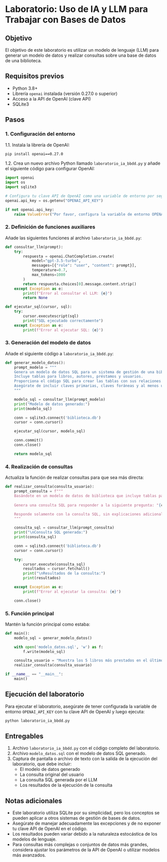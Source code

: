 # Laboratorio: Uso de IA y LLM para Trabajar con Bases de Datos

## Objetivo
El objetivo de este laboratorio es utilizar un modelo de lenguaje (LLM) para generar un modelo de datos y realizar consultas sobre una base de datos de una biblioteca.

## Requisitos previos
- Python 3.8+
- Librería `openai` instalada (versión 0.27.0 o superior)
- Acceso a la API de OpenAI (clave API)
- SQLite3

## Pasos

### 1. Configuración del entorno
1.1. Instala la librería de OpenAI:
```bash
pip install openai==0.27.0
```

1.2. Crea un nuevo archivo Python llamado `laboratorio_ia_bbdd.py` y añade el siguiente código para configurar OpenAI:
```python
import openai
import os
import sqlite3

# Configura tu clave API de OpenAI como una variable de entorno por seguridad
openai.api_key = os.getenv("OPENAI_API_KEY")

if not openai.api_key:
    raise ValueError("Por favor, configura la variable de entorno OPENAI_API_KEY con tu clave API de OpenAI")
```

### 2. Definición de funciones auxiliares
Añade las siguientes funciones al archivo `laboratorio_ia_bbdd.py`:

```python
def consultar_llm(prompt):
    try:
        respuesta = openai.ChatCompletion.create(
            model="gpt-3.5-turbo",
            messages=[{"role": "user", "content": prompt}],
            temperature=0.7,
            max_tokens=1000
        )
        return respuesta.choices[0].message.content.strip()
    except Exception as e:
        print(f"Error al consultar el LLM: {e}")
        return None

def ejecutar_sql(cursor, sql):
    try:
        cursor.executescript(sql)
        print("SQL ejecutado correctamente")
    except Exception as e:
        print(f"Error al ejecutar SQL: {e}")
```

### 3. Generación del modelo de datos
Añade el siguiente código a `laboratorio_ia_bbdd.py`:

```python
def generar_modelo_datos():
    prompt_modelo = """
    Genera un modelo de datos SQL para un sistema de gestión de una biblioteca. 
    Incluye tablas para libros, autores, préstamos y usuarios. 
    Proporciona el código SQL para crear las tablas con sus relaciones.
    Asegúrate de incluir claves primarias, claves foráneas y al menos un índice.
    """

    modelo_sql = consultar_llm(prompt_modelo)
    print("Modelo de datos generado:")
    print(modelo_sql)

    conn = sqlite3.connect('biblioteca.db')
    cursor = conn.cursor()

    ejecutar_sql(cursor, modelo_sql)

    conn.commit()
    conn.close()

    return modelo_sql
```

### 4. Realización de consultas
Actualiza la función de realizar consultas para que sea más directa:

```python
def realizar_consulta(consulta_usuario):
    prompt_consulta = f"""
    Basándote en un modelo de datos de biblioteca que incluye tablas para libros, autores, préstamos y usuarios:
    
    Genera una consulta SQL para responder a la siguiente pregunta: "{consulta_usuario}"

    Responde solamente con la consulta SQL, sin explicaciones adicionales.
    """

    consulta_sql = consultar_llm(prompt_consulta)
    print("\nConsulta SQL generada:")
    print(consulta_sql)

    conn = sqlite3.connect('biblioteca.db')
    cursor = conn.cursor()

    try:
        cursor.execute(consulta_sql)
        resultados = cursor.fetchall()
        print("\nResultados de la consulta:")
        print(resultados)

    except Exception as e:
        print(f"Error al ejecutar la consulta: {e}")

    conn.close()
```

### 5. Función principal
Mantén la función principal como estaba:

```python
def main():
    modelo_sql = generar_modelo_datos()

    with open('modelo_datos.sql', 'w') as f:
        f.write(modelo_sql)

    consulta_usuario = "Muestra los 5 libros más prestados en el último mes, incluyendo el nombre del libro, el autor y la cantidad de préstamos"
    realizar_consulta(consulta_usuario)

if __name__ == "__main__":
    main()
```

## Ejecución del laboratorio
Para ejecutar el laboratorio, asegúrate de tener configurada la variable de entorno `OPENAI_API_KEY` con tu clave API de OpenAI y luego ejecuta:

```bash
python laboratorio_ia_bbdd.py
```

## Entregables
1. Archivo `laboratorio_ia_bbdd.py` con el código completo del laboratorio.
2. Archivo `modelo_datos.sql` con el modelo de datos SQL generado.
3. Captura de pantalla o archivo de texto con la salida de la ejecución del laboratorio, que debe incluir:
   - El modelo de datos generado
   - La consulta original del usuario
   - La consulta SQL generada por el LLM
   - Los resultados de la ejecución de la consulta

## Notas adicionales
- Este laboratorio utiliza SQLite por su simplicidad, pero los conceptos se pueden aplicar a otros sistemas de gestión de bases de datos.
- Asegúrate de manejar adecuadamente las excepciones y de no exponer tu clave API de OpenAI en el código.
- Los resultados pueden variar debido a la naturaleza estocástica de los modelos de lenguaje.
- Para consultas más complejas o conjuntos de datos más grandes, considera ajustar los parámetros de la API de OpenAI o utilizar modelos más avanzados.

